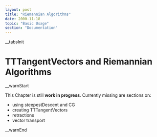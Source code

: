```yaml
---
layout: post
title: "Riemannian Algorithms"
date: 2000-11-18
topic: "Basic Usage"
section: "Documentation"
---
```

__tabsInit
# TTTangentVectors and Riemannian Algorithms

__warnStart

This Chapter is still **work in progress**.
Currently missing are sections on:
* using steepestDescent and CG
* creating TTTangentVectors
* retractions
* vector transport

__warnEnd
